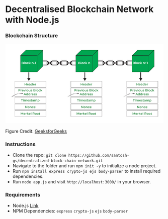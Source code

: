 # Decentralised Blockchain Network with Node.js

### Blockchain Structure
<!-- <p align="center">
  <img src="https://github.com/santosh-gs/decentralized-block-chain-network/blob/main/images/blockchain_structure_geeksforgeeks.png?raw=true" width="98%" />
</p> -->

![Blockchain Network](https://github.com/santosh-gs/decentralized-block-chain-network/blob/main/images/blockchain_structure_geeksforgeeks.png?raw=true)

Figure Credit: [GeeksforGeeks](https://www.geeksforgeeks.org/ethical-hacking/blockchain-structure/) 


### Instructions
* Clone the repo: `git clone https://github.com/santosh-gs/decentralized-block-chain-network.git`
* Navigate to the folder and run `npm init -y` to initialize a node project.
* Run `npm install express crypto-js ejs body-parser` to install required dependencies.
* Run `node app.js` and visit `http://localhost:3000/` in your browser.

### Requirements
* Node.js [Link](https://nodejs.org/en)
* NPM Dependencies: `express` `crypto-js` `ejs` `body-parser`